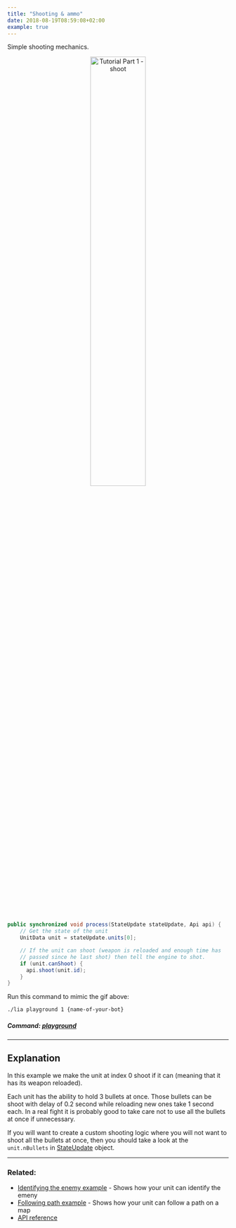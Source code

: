 ```yaml
---
title: "Shooting & ammo"
date: 2018-08-19T08:59:08+02:00
example: true
---
```


Simple shooting mechanics.

 <div style="text-align:center"><img src="/static/tutorials/gifs/tutorial-part-1-shoot.gif" alt="Tutorial Part 1 - shoot" width="50%"/></div>

``` java
public synchronized void process(StateUpdate stateUpdate, Api api) {
    // Get the state of the unit
    UnitData unit = stateUpdate.units[0];

    // If the unit can shoot (weapon is reloaded and enough time has 
    // passed since he last shot) then tell the engine to shot.
    if (unit.canShoot) {
      api.shoot(unit.id);
    }
}
```

Run this command to mimic the gif above:

```bash
./lia playground 1 {name-of-your-bot}
```
##### *Command:* [*playground*](/lia-cli/#playground)

----

## Explanation

In this example we make the unit at index 0 shoot if it can (meaning that it has its weapon reloaded).

Each unit has the ability to hold 3 bullets at once. Those bullets can be shoot with delay of 0.2 second while reloading new ones take 1 second each. In a real fight it is probably good to take care not to use all the bullets at once if unnecessary.

If you will want to create a custom shooting logic where you will not want to shoot all the bullets at once, then you should take a look at the ```unit.nBullets``` in [StateUpdate](/api/#stateupdate) object.

----

### Related:

* [Identifying the enemy example](/examples/identifying-the-enemy/) - Shows how your unit can identify the emeny
* [Following path example](/examples/following-path/) - Shows how your unit can follow a path on a map
* [API reference](/api/)